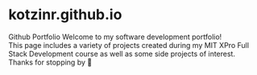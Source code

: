 # kotzinr.github.io
Github Portfolio
Welcome to my software development portfolio! <br>
This page includes a variety of projects created during my MIT XPro Full Stack Development course as well as some side projects of interest. <br>
Thanks for stopping by 🥳
